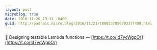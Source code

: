 ```yaml
---
layout: post
microblog: true
date: 2016-11-20 23:11 -0400
guid: http://padraic.micro.blog/2016/11/21/t800537056703377408.html
---
```

🔗 Designing testable Lambda functions — [https://t.co/Id7ycWgpOr](https://t.co/Id7ycWgpOr)
